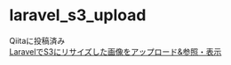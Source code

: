 # laravel_s3_upload
Qiitaに投稿済み  
[LaravelでS3にリサイズした画像をアップロード&参照・表示](https://qiita.com/koyomivr/items/d63e728100028a7a4b74)
